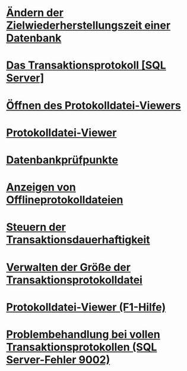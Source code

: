 # [Ändern der Zielwiederherstellungszeit einer Datenbank](change-the-target-recovery-time-of-a-database-sql-server.md)
# [Das Transaktionsprotokoll [SQL Server]](the-transaction-log-sql-server.md)
# [Öffnen des Protokolldatei-Viewers](open-log-file-viewer.md)
# [Protokolldatei-Viewer](log-file-viewer.md)
# [Datenbankprüfpunkte](database-checkpoints-sql-server.md)
# [Anzeigen von Offlineprotokolldateien](view-offline-log-files.md)
# [Steuern der Transaktionsdauerhaftigkeit](control-transaction-durability.md)
# [Verwalten der Größe der Transaktionsprotokolldatei](manage-the-size-of-the-transaction-log-file.md)
# [Protokolldatei-Viewer (F1-Hilfe)](log-file-viewer-f1-help.md)
# [Problembehandlung bei vollen Transaktionsprotokollen (SQL Server-Fehler 9002)](troubleshoot-a-full-transaction-log-sql-server-error-9002.md)
